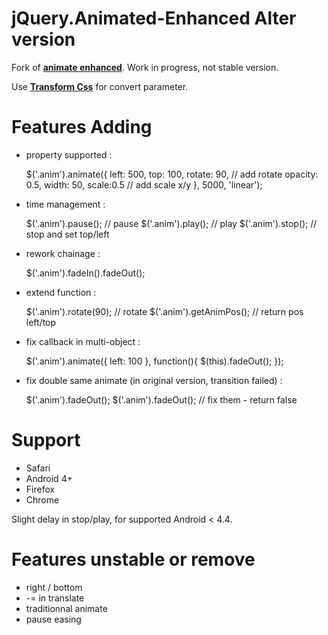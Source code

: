 jQuery.Animated-Enhanced Alter version
===========================

Fork of __[animate enhanced](https://github.com/benbarnett/jQuery-Animate-Enhanced)__. Work in progress, not stable version.

Use __[Transform Css](https://github.com/flavienliger/Transform-Css)__ for convert parameter.

Features Adding
=============

- property supported :

	$('.anim').animate({
		left: 500, 
		top: 100, 
		rotate: 90, 		// add rotate
		opacity: 0.5, 
		width: 50, 
		scale:0.5 		// add scale x/y
	}, 5000, 'linear');

- time management :

	$('.anim').pause();		// pause
	$('.anim').play();  		// play
	$('.anim').stop();		// stop and set top/left

- rework chainage :

	$('.anim').fadeIn().fadeOut();

- extend function :

	$('.anim').rotate(90); 		// rotate
	$('.anim').getAnimPos();	// return pos left/top	

- fix callback in multi-object :

	$('.anim').animate({ left: 100 }, function(){
		$(this).fadeOut();
	});
	
- fix double same animate (in original version, transition failed) :

	$('.anim').fadeOut();
	$('.anim').fadeOut(); // fix them - return false


Support
=======

- Safari
- Android 4+
- Firefox
- Chrome

Slight delay in stop/play, for supported Android < 4.4.


Features unstable or remove
=============

- right / bottom
- -= in translate
- traditionnal animate
- pause easing